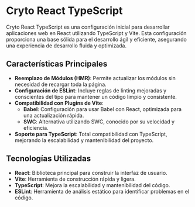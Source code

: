 # Cryto React TypeScript

Cryto React TypeScript es una configuración inicial para desarrollar aplicaciones web en React utilizando TypeScript y Vite. Esta configuración proporciona una base sólida para el desarrollo ágil y eficiente, asegurando una experiencia de desarrollo fluida y optimizada. 

## Características Principales

- **Reemplazo de Módulos (HMR)**: Permite actualizar los módulos sin necesidad de recargar toda la página.
- **Configuración de ESLint**: Incluye reglas de linting mejoradas y conscientes del tipo para mantener un código limpio y consistente.
- **Compatibilidad con Plugins de Vite**:
  - **Babel**: Configuración para usar Babel con React, optimizada para una actualización rápida.
  - **SWC**: Alternativa utilizando SWC, conocido por su velocidad y eficiencia.
- **Soporte para TypeScript**: Total compatibilidad con TypeScript, mejorando la escalabilidad y mantenibilidad del proyecto.

## Tecnologías Utilizadas

- **React**: Biblioteca principal para construir la interfaz de usuario.
- **Vite**: Herramienta de construcción rápida y ligera.
- **TypeScript**: Mejora la escalabilidad y mantenibilidad del código.
- **ESLint**: Herramienta de análisis estático para identificar problemas en el código.

